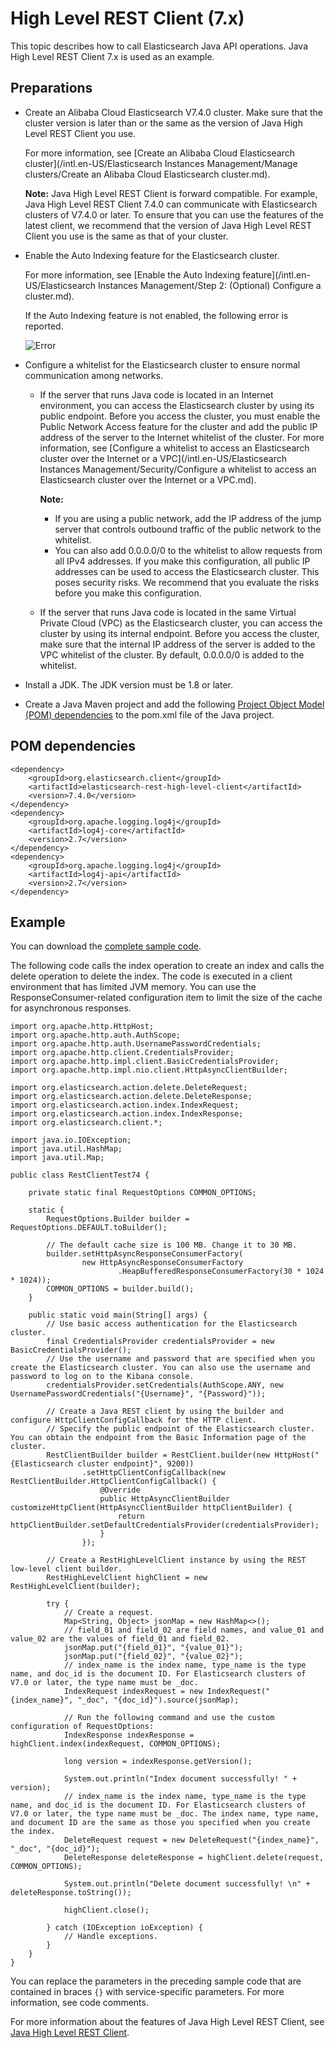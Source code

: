 # High Level REST Client \(7.x\)

This topic describes how to call Elasticsearch Java API operations. Java High Level REST Client 7.x is used as an example.

## Preparations

-   Create an Alibaba Cloud Elasticsearch V7.4.0 cluster. Make sure that the cluster version is later than or the same as the version of Java High Level REST Client you use.

    For more information, see [Create an Alibaba Cloud Elasticsearch cluster](/intl.en-US/Elasticsearch Instances Management/Manage clusters/Create an Alibaba Cloud Elasticsearch cluster.md).

    **Note:** Java High Level REST Client is forward compatible. For example, Java High Level REST Client 7.4.0 can communicate with Elasticsearch clusters of V7.4.0 or later. To ensure that you can use the features of the latest client, we recommend that the version of Java High Level REST Client you use is the same as that of your cluster.

-   Enable the Auto Indexing feature for the Elasticsearch cluster.

    For more information, see [Enable the Auto Indexing feature](/intl.en-US/Elasticsearch Instances Management/Step 2: (Optional) Configure a cluster.md).

    If the Auto Indexing feature is not enabled, the following error is reported.

    ![Error](https://static-aliyun-doc.oss-accelerate.aliyuncs.com/assets/img/en-US/5487649951/p97345.png)

-   Configure a whitelist for the Elasticsearch cluster to ensure normal communication among networks.
    -   If the server that runs Java code is located in an Internet environment, you can access the Elasticsearch cluster by using its public endpoint. Before you access the cluster, you must enable the Public Network Access feature for the cluster and add the public IP address of the server to the Internet whitelist of the cluster. For more information, see [Configure a whitelist to access an Elasticsearch cluster over the Internet or a VPC](/intl.en-US/Elasticsearch Instances Management/Security/Configure a whitelist to access an Elasticsearch cluster over the Internet or a VPC.md).

        **Note:**

        -   If you are using a public network, add the IP address of the jump server that controls outbound traffic of the public network to the whitelist.
        -   You can also add 0.0.0.0/0 to the whitelist to allow requests from all IPv4 addresses. If you make this configuration, all public IP addresses can be used to access the Elasticsearch cluster. This poses security risks. We recommend that you evaluate the risks before you make this configuration.
    -   If the server that runs Java code is located in the same Virtual Private Cloud \(VPC\) as the Elasticsearch cluster, you can access the cluster by using its internal endpoint. Before you access the cluster, make sure that the internal IP address of the server is added to the VPC whitelist of the cluster. By default, 0.0.0.0/0 is added to the whitelist.
-   Install a JDK. The JDK version must be 1.8 or later.
-   Create a Java Maven project and add the following [Project Object Model \(POM\) dependencies](#section_zns_56a_i8r) to the pom.xml file of the Java project.

## POM dependencies

```
<dependency>
    <groupId>org.elasticsearch.client</groupId>
    <artifactId>elasticsearch-rest-high-level-client</artifactId>
    <version>7.4.0</version>
</dependency>
<dependency>
    <groupId>org.apache.logging.log4j</groupId>
    <artifactId>log4j-core</artifactId>
    <version>2.7</version>
</dependency>
<dependency>
    <groupId>org.apache.logging.log4j</groupId>
    <artifactId>log4j-api</artifactId>
    <version>2.7</version>
</dependency>
```

## Example

You can download the [complete sample code](http://docs-aliyun.cn-hangzhou.oss.aliyun-inc.com/assets/attach/33813/cn_zh/1593655159726/es7.4-demo.zip).

The following code calls the index operation to create an index and calls the delete operation to delete the index. The code is executed in a client environment that has limited JVM memory. You can use the ResponseConsumer-related configuration item to limit the size of the cache for asynchronous responses.

```
import org.apache.http.HttpHost;
import org.apache.http.auth.AuthScope;
import org.apache.http.auth.UsernamePasswordCredentials;
import org.apache.http.client.CredentialsProvider;
import org.apache.http.impl.client.BasicCredentialsProvider;
import org.apache.http.impl.nio.client.HttpAsyncClientBuilder;

import org.elasticsearch.action.delete.DeleteRequest;
import org.elasticsearch.action.delete.DeleteResponse;
import org.elasticsearch.action.index.IndexRequest;
import org.elasticsearch.action.index.IndexResponse;
import org.elasticsearch.client.*;

import java.io.IOException;
import java.util.HashMap;
import java.util.Map;

public class RestClientTest74 {

    private static final RequestOptions COMMON_OPTIONS;

    static {
        RequestOptions.Builder builder = RequestOptions.DEFAULT.toBuilder();

        // The default cache size is 100 MB. Change it to 30 MB.
        builder.setHttpAsyncResponseConsumerFactory(
                new HttpAsyncResponseConsumerFactory
                        .HeapBufferedResponseConsumerFactory(30 * 1024 * 1024));
        COMMON_OPTIONS = builder.build();
    }

    public static void main(String[] args) {
        // Use basic access authentication for the Elasticsearch cluster.
        final CredentialsProvider credentialsProvider = new BasicCredentialsProvider();
        // Use the username and password that are specified when you create the Elasticsearch cluster. You can also use the username and password to log on to the Kibana console.
        credentialsProvider.setCredentials(AuthScope.ANY, new UsernamePasswordCredentials("{Username}", "{Password}"));

        // Create a Java REST client by using the builder and configure HttpClientConfigCallback for the HTTP client.
        // Specify the public endpoint of the Elasticsearch cluster. You can obtain the endpoint from the Basic Information page of the cluster.
        RestClientBuilder builder = RestClient.builder(new HttpHost("{Elasticsearch cluster endpoint}", 9200))
                .setHttpClientConfigCallback(new RestClientBuilder.HttpClientConfigCallback() {
                    @Override
                    public HttpAsyncClientBuilder customizeHttpClient(HttpAsyncClientBuilder httpClientBuilder) {
                        return httpClientBuilder.setDefaultCredentialsProvider(credentialsProvider);
                    }
                });

        // Create a RestHighLevelClient instance by using the REST low-level client builder.
        RestHighLevelClient highClient = new RestHighLevelClient(builder);

        try {
            // Create a request.
            Map<String, Object> jsonMap = new HashMap<>();
            // field_01 and field_02 are field names, and value_01 and value_02 are the values of field_01 and field_02.
            jsonMap.put("{field_01}", "{value_01}");
            jsonMap.put("{field_02}", "{value_02}");
            // index_name is the index name, type_name is the type name, and doc_id is the document ID. For Elasticsearch clusters of V7.0 or later, the type name must be _doc.
            IndexRequest indexRequest = new IndexRequest("{index_name}", "_doc", "{doc_id}").source(jsonMap);

            // Run the following command and use the custom configuration of RequestOptions:
            IndexResponse indexResponse = highClient.index(indexRequest, COMMON_OPTIONS);

            long version = indexResponse.getVersion();

            System.out.println("Index document successfully! " + version);
            // index_name is the index name, type_name is the type name, and doc_id is the document ID. For Elasticsearch clusters of V7.0 or later, the type name must be _doc. The index name, type name, and document ID are the same as those you specified when you create the index.
            DeleteRequest request = new DeleteRequest("{index_name}", "_doc", "{doc_id}");
            DeleteResponse deleteResponse = highClient.delete(request, COMMON_OPTIONS);

            System.out.println("Delete document successfully! \n" + deleteResponse.toString());

            highClient.close();

        } catch (IOException ioException) {
            // Handle exceptions.
        }
    }
}
```

You can replace the parameters in the preceding sample code that are contained in braces `{}` with service-specific parameters. For more information, see code comments.

For more information about the features of Java High Level REST Client, see [Java High Level REST Client](https://www.elastic.co/guide/en/elasticsearch/client/java-rest/6.7/java-rest-high.html).

